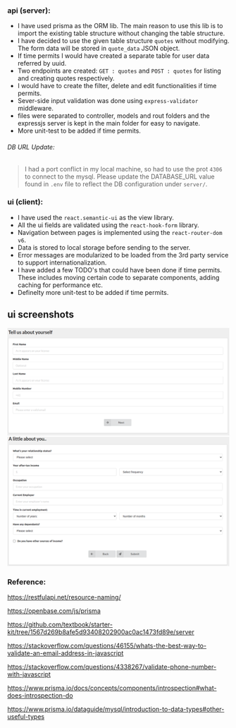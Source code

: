 ### api (server):

- I have used prisma as the ORM lib. The main reason to use this lib is to import the existing table structure without changing the table structure.
- I have decided to use the given table structure `quotes` without modifying. The form data will be stored in `quote_data` JSON object.
- If time permits I would have created a separate table for user data referred by uuid.
- Two endpoints are created: `GET : quotes` and `POST : quotes` for listing and creating quotes respectively.
- I would have to create the filter, delete and edit functionalities if time permits.
- Sever-side input validation was done using `express-validator` middleware.
- files were separated to controller, models and rout folders and the expressjs server is kept in the main folder for easy to navigate. 
- More unit-test to be added if time permits.

###### DB URL Update:
>I had a port conflict in my local machine, so had to use the prot `4306` to connect to the mysql. Please update the DATABASE_URL value found in  `.env` file to reflect the DB configuration under `server/`.

### ui (client):

- I  have used the `react.semantic-ui` as the view library.
- All the ui fields are validated using the `react-hook-form` library.
- Navigation between pages is implemented using the `react-router-dom v6`.
- Data is stored to local storage before sending to the server.
- Error messages are modularized to be loaded from the 3rd party service to support internationalization.
- I have added a few TODO's that could have been done if time permits. These includes moving certain code to separate components, adding caching for performance etc.
- Definelty more unit-test to be added if time permits.


## ui screenshots
![Step 01](/solution_1.png?raw=true "Step One")
![Step 02](/solution_2.png?raw=true "Step Two")


### Reference:

https://restfulapi.net/resource-naming/

https://openbase.com/js/prisma

https://github.com/textbook/starter-kit/tree/1567d269b8afe5d93408202900ac0ac1473fd89e/server

https://stackoverflow.com/questions/46155/whats-the-best-way-to-validate-an-email-address-in-javascript

https://stackoverflow.com/questions/4338267/validate-phone-number-with-javascript

https://www.prisma.io/docs/concepts/components/introspection#what-does-introspection-do

https://www.prisma.io/dataguide/mysql/introduction-to-data-types#other-useful-types
